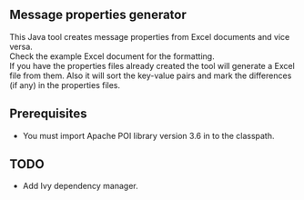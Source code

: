 Message properties generator
------

This Java tool creates message properties from Excel documents and vice versa.  
Check the example Excel document for the formatting.  
If you have the properties files already created the tool will generate a Excel file from them. Also it will sort the key-value pairs and mark the differences (if any) in the properties files.

Prerequisites
------
* You must import Apache POI library version 3.6 in to the classpath.

TODO
------
* Add Ivy dependency manager.
